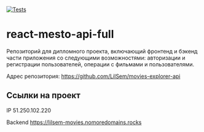 [![Tests](https://github.com/yandex-praktikum/react-mesto-api-full-gha/actions/workflows/tests.yml/badge.svg)](https://github.com/yandex-praktikum/react-mesto-api-full-gha/actions/workflows/tests.yml)
# react-mesto-api-full
Репозиторий для дипломного проекта, включающий фронтенд и бэкенд части приложения со следующими возможностями: авторизации и регистрации пользователей, операции с фильмами и пользователями.

Адрес репозитория: https://github.com/LilSem/movies-explorer-api

## Ссылки на проект

IP 51.250.102.220

Backend https://lilsem-movies.nomoredomains.rocks
